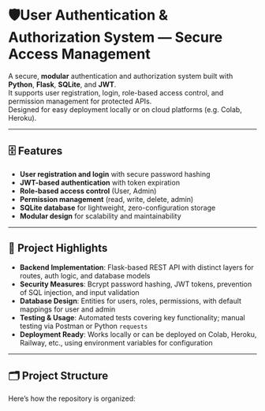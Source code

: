 # 🛡️User Authentication & Authorization System — Secure Access Management

A secure, **modular** authentication and authorization system built with **Python**, **Flask**, **SQLite**, and **JWT**.  
It supports user registration, login, role-based access control, and permission management for protected APIs.  
Designed for easy deployment locally or on cloud platforms (e.g. Colab, Heroku).

---

## 🗄️ Features

- **User registration and login** with secure password hashing  
- **JWT-based authentication** with token expiration  
- **Role-based access control** (User, Admin)  
- **Permission management** (read, write, delete, admin)  
- **SQLite database** for lightweight, zero-configuration storage  
- **Modular design** for scalability and maintainability  

---

## 📌 Project Highlights

- **Backend Implementation**: Flask-based REST API with distinct layers for routes, auth logic, and database models  
- **Security Measures**: Bcrypt password hashing, JWT tokens, prevention of SQL injection, and input validation  
- **Database Design**: Entities for users, roles, permissions, with default mappings for user and admin  
- **Testing & Usage**: Automated tests covering key functionality; manual testing via Postman or Python `requests`  
- **Deployment Ready**: Works locally or can be deployed on Colab, Heroku, Railway, etc., using environment variables for configuration  

---

## 🗂️ Project Structure

Here’s how the repository is organized:

